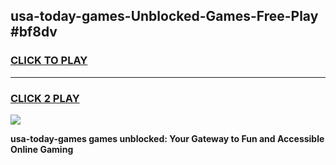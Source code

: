 
## usa-today-games-Unblocked-Games-Free-Play #bf8dv
<h3>
<a href="https://us.freeplayer.one?title=usa-today-games&ref=9M">CLICK TO PLAY</a></h3>
<hr>

<h3>
<a href="https://us.freeplayer.one?title=usa-today-games&ref=9M">CLICK 2 PLAY</a>
  
</h3>

<a href="https://us.freeplayer.one?title=usa-today-games&ref=9M"><img src="https://clearcache.store/games.png"></a>


**usa-today-games games unblocked: Your Gateway to Fun and Accessible Online Gaming**
